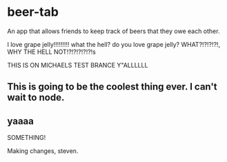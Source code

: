 # beer-tab
An app that allows friends to keep track of beers that they owe each other.


I love grape jelly!!!!!!!!! what the hell? do you love grape jelly? WHAT?!?!?!?!,
WHY THE HELL NOT!?!?!?!?!?!s

THIS IS ON MICHAELS TEST BRANCE Y"ALLLLLL
## This is going to be the coolest thing ever. I can't wait to node.

## yaaaa

SOMETHING!

Making changes, steven. 
